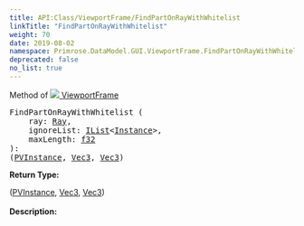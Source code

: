 ```yaml
---
title: API:Class/ViewportFrame/FindPartOnRayWithWhitelist
linkTitle: "FindPartOnRayWithWhitelist"
weight: 70
date: 2019-08-02
namespace: Primrose.DataModel.GUI.ViewportFrame.FindPartOnRayWithWhitelist
deprecated: false
no_list: true
---
```

Method of <a href="/docs/api-reference/Class/ViewportFrame"><img src="/icons/silk/frame.png"/>&nbsp;ViewportFrame</a>
<pre class="method-declaration">
FindPartOnRayWithWhitelist (
    ray: <a class="type" href="/docs/api-reference/DataType/Ray">Ray</a>,
    ignoreList: <a class="type" href="/docs/api-reference/System/IList">IList</a><<a class="type" href="/docs/api-reference/Class/Instance">Instance</a>>,
    maxLength: <a class="type" href="/docs/api-reference/System/Primitives#single">f32</a>
): <div class="tuple"><a class="type" href="/docs/api-reference/System/ValueTuple"></a>(<a class="type" href="/docs/api-reference/Class/PVInstance">PVInstance</a>, <a class="type" href="/docs/api-reference/DataType/Vec3">Vec3</a>, <a class="type" href="/docs/api-reference/DataType/Vec3">Vec3</a>)</div></pre>
<b>Return Type: </b>
<div class="tuple"><a class="type" href="/docs/api-reference/System/ValueTuple"></a>(<a class="type" href="/docs/api-reference/Class/PVInstance">PVInstance</a>, <a class="type" href="/docs/api-reference/DataType/Vec3">Vec3</a>, <a class="type" href="/docs/api-reference/DataType/Vec3">Vec3</a>)</div>
<br/>
<b>Description: </b>
